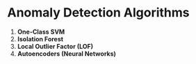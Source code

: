 # Anomaly Detection Algorithms
1. **One-Class SVM**
2. **Isolation Forest**
3. **Local Outlier Factor (LOF)**
4. **Autoencoders (Neural Networks)**
